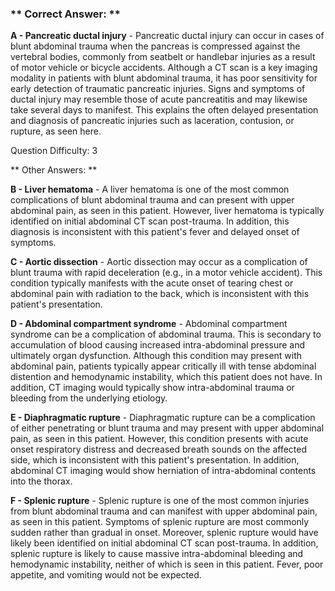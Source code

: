 ### ** Correct Answer: **

**A - Pancreatic ductal injury** - Pancreatic ductal injury can occur in cases of blunt abdominal trauma when the pancreas is compressed against the vertebral bodies, commonly from seatbelt or handlebar injuries as a result of motor vehicle or bicycle accidents. Although a CT scan is a key imaging modality in patients with blunt abdominal trauma, it has poor sensitivity for early detection of traumatic pancreatic injuries. Signs and symptoms of ductal injury may resemble those of acute pancreatitis and may likewise take several days to manifest. This explains the often delayed presentation and diagnosis of pancreatic injuries such as laceration, contusion, or rupture, as seen here.

Question Difficulty: 3

** Other Answers: **

**B - Liver hematoma** - A liver hematoma is one of the most common complications of blunt abdominal trauma and can present with upper abdominal pain, as seen in this patient. However, liver hematoma is typically identified on initial abdominal CT scan post-trauma. In addition, this diagnosis is inconsistent with this patient's fever and delayed onset of symptoms.

**C - Aortic dissection** - Aortic dissection may occur as a complication of blunt trauma with rapid deceleration (e.g., in a motor vehicle accident). This condition typically manifests with the acute onset of tearing chest or abdominal pain with radiation to the back, which is inconsistent with this patient's presentation.

**D - Abdominal compartment syndrome** - Abdominal compartment syndrome can be a complication of abdominal trauma. This is secondary to accumulation of blood causing increased intra-abdominal pressure and ultimately organ dysfunction. Although this condition may present with abdominal pain, patients typically appear critically ill with tense abdominal distention and hemodynamic instability, which this patient does not have. In addition, CT imaging would typically show intra-abdominal trauma or bleeding from the underlying etiology.

**E - Diaphragmatic rupture** - Diaphragmatic rupture can be a complication of either penetrating or blunt trauma and may present with upper abdominal pain, as seen in this patient. However, this condition presents with acute onset respiratory distress and decreased breath sounds on the affected side, which is inconsistent with this patient's presentation. In addition, abdominal CT imaging would show herniation of intra-abdominal contents into the thorax.

**F - Splenic rupture** - Splenic rupture is one of the most common injuries from blunt abdominal trauma and can manifest with upper abdominal pain, as seen in this patient. Symptoms of splenic rupture are most commonly sudden rather than gradual in onset. Moreover, splenic rupture would have likely been identified on initial abdominal CT scan post-trauma. In addition, splenic rupture is likely to cause massive intra-abdominal bleeding and hemodynamic instability, neither of which is seen in this patient. Fever, poor appetite, and vomiting would not be expected.

